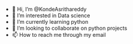 - 👋 Hi, I’m @KondeAsrithareddy
- 👀 I’m interested in Data science
- 🌱 I’m currently learning python
- 💞️ I’m looking to collaborate on python projects
- 📫 How to reach me through my email

<!---
KondeAsrithareddy/KondeAsrithareddy is a ✨ special ✨ repository because its `README.md` (this file) appears on your GitHub profile.
You can click the Preview link to take a look at your changes.
--->
